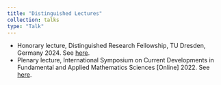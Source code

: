 ```yaml
---
title: "Distinguished Lectures"
collection: talks
type: "Talk"
---
```


  - Honorary lecture, Distinguished Research Fellowship, TU Dresden, Germany 2024. See [here](https://tu-dresden.de/bu/wirtschaft/die-fakultaet/news/auszeichnung-von-associate-professor-bismark-singh-als-distinguished-research-fellow). 
  - Plenary lecture, International Symposium on Current Developments in Fundamental and Applied Mathematics Sciences [Online] 2022. See [here](https://iscdfams.com/iscdfams-2022/).